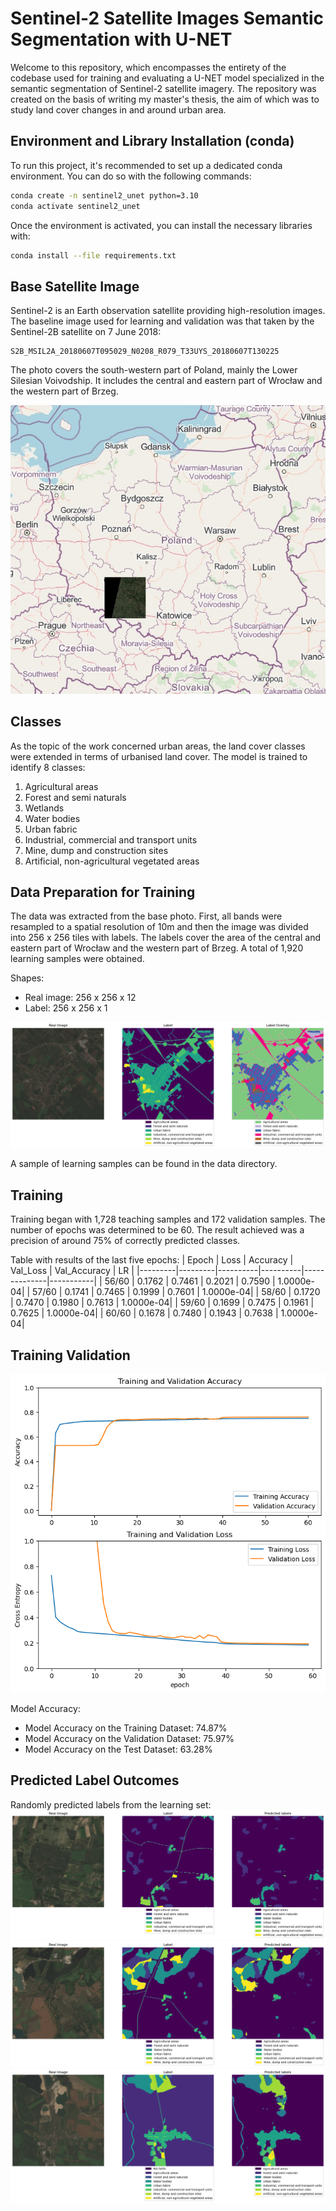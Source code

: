 # Sentinel-2 Satellite Images Semantic Segmentation with U-NET

Welcome to this repository, which encompasses the entirety of the codebase used for training and evaluating a U-NET model specialized in the semantic segmentation of Sentinel-2 satellite imagery. The repository was created on the basis of writing my master's thesis, the aim of which was to study land cover changes in and around urban area. 

## Environment and Library Installation (conda)

To run this project, it's recommended to set up a dedicated conda environment. You can do so with the following commands:

```bash
conda create -n sentinel2_unet python=3.10
conda activate sentinel2_unet
```

Once the environment is activated, you can install the necessary libraries with:

```bash
conda install --file requirements.txt
```

## Base Satellite Image

Sentinel-2 is an Earth observation satellite providing high-resolution images. The baseline image used for learning and validation was that taken by the Sentinel-2B satellite on 7 June 2018: 
```
S2B_MSIL2A_20180607T095029_N0208_R079_T33UYS_20180607T130225
```

The photo covers the south-western part of Poland, mainly the Lower Silesian Voivodship. It includes the central and eastern part of Wrocław and the western part of Brzeg.

![img1](/docs/img1.jpg)

## Classes

As the topic of the work concerned urban areas, the land cover classes were extended in terms of urbanised land cover. The model is trained to identify 8 classes:
1. Agricultural areas
2. Forest and semi naturals
3. Wetlands
4. Water bodies
5. Urban fabric
6. Industrial, commercial and transport units
7. Mine, dump and construction sites
8. Artificial, non-agricultural vegetated areas

## Data Preparation for Training

The data was extracted from the base photo. First, all bands were resampled to a spatial resolution of 10m and then the image was divided into 256 x 256 tiles with labels. The labels cover the area of the central and eastern part of Wrocław and the western part of Brzeg. A total of 1,920 learning samples were obtained.

Shapes:
- Real image: 256 x 256 x 12
- Label: 256 x 256 x 1

![img2](/docs/img2.png)

A sample of learning samples can be found in the data directory.

## Training 

Training began with 1,728 teaching samples and 172 validation samples. The number of epochs was determined to be 60.
The result achieved was a precision of around 75% of correctly predicted classes.

Table with results of the last five epochs:
| Epoch   | Loss    | Accuracy | Val_Loss | Val_Accuracy | LR        |
|---------|---------|----------|----------|--------------|-----------|
| 56/60   | 0.1762  | 0.7461   | 0.2021   | 0.7590       | 1.0000e-04|
| 57/60   | 0.1741  | 0.7465   | 0.1999   | 0.7601       | 1.0000e-04|
| 58/60   | 0.1720  | 0.7470   | 0.1980   | 0.7613       | 1.0000e-04|
| 59/60   | 0.1699  | 0.7475   | 0.1961   | 0.7625       | 1.0000e-04|
| 60/60   | 0.1678  | 0.7480   | 0.1943   | 0.7638       | 1.0000e-04|

## Training Validation
![img3](/docs/img3.png)

Model Accuracy:
- Model Accuracy on the Training Dataset: 74.87%
- Model Accuracy on the Validation Dataset: 75.97%
- Model Accuracy on the Test Dataset: 63.28%

## Predicted Label Outcomes
Randomly predicted labels from the learning set:
![img4](/docs/img4.png)
![img5](/docs/img5.png)
![img6](/docs/img6.png)
